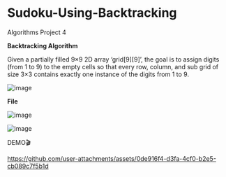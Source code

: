 # Sudoku-Using-Backtracking
Algorithms Project 4


**Backtracking Algorithm**

Given a partially filled 9×9 2D array ‘grid[9][9]’, the goal is to assign 
digits (from 1 to 9) to the empty cells so that every row, column, and 
sub grid of size 3×3 contains exactly one instance of the digits from 1 
to 9.


![image](https://github.com/user-attachments/assets/857b373b-ba86-4cba-a229-523fdc588698)


**File**   

![image](https://github.com/user-attachments/assets/05828fe3-23f4-410c-9d79-1054a78776f0)




![image](https://github.com/user-attachments/assets/9d55c138-0df7-4a06-b5d4-9a93607c6669)


DEMO🎬 

https://github.com/user-attachments/assets/0de916f4-d3fa-4cf0-b2e5-cb089c7f5b1d




